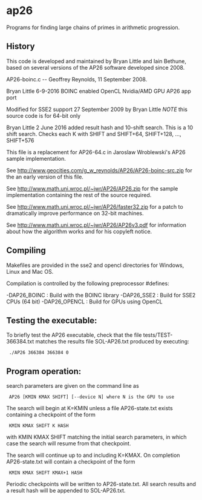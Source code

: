 # ap26

   Programs for finding large chains of primes in arithmetic progression.

   History
   -------

   This code is developed and maintained by Bryan Little and Iain Bethune,
   based on several versions of the AP26 software developed since 2008.

   AP26-boinc.c -- Geoffrey Reynolds, 11 September 2008.

   Bryan Little 6-9-2016
   BOINC enabled OpenCL Nvidia/AMD GPU AP26 app port

   Modified for SSE2 support 27 September 2009 by Bryan Little
   *NOTE* this source code is for 64-bit only

   Bryan Little 2 June 2016 added result hash and 10-shift search.
   This is a 10 shift search.  Checks each K with SHIFT and SHIFT+64, SHIFT+128, ..., SHIFT+576

   This file is a replacement for AP26-64.c in Jaroslaw Wroblewski's AP26
   sample implementation.

   See http://www.geocities.com/g_w_reynolds/AP26/AP26-boinc-src.zip for the
   an early version of this file.

   See http://www.math.uni.wroc.pl/~jwr/AP26/AP26.zip for the sample
   implementation containing the rest of the source required.

   See http://www.math.uni.wroc.pl/~jwr/AP26/faster32.zip for a patch to
   dramatically improve performance on 32-bit machines.

   See http://www.math.uni.wroc.pl/~jwr/AP26/AP26v3.pdf for information
   about how the algorithm works and for his copyleft notice.

   Compiling
   ---------

   Makefiles are provided in the sse2 and opencl directories for Windows, Linux and Mac OS.

   Compilation is controlled by the following preprocessor #defines:

   -DAP26_BOINC  : Build with the BOINC library
   -DAP26_SSE2   : Build for SSE2 CPUs (64 bit)
   -DAP26_OPENCL : Build for GPUs using OpenCL

   Testing the executable:
   -----------------------

   To briefly test the AP26 executable, check that the file tests/TEST-366384.txt
   matches the results file SOL-AP26.txt produced by executing:

     ./AP26 366384 366384 0

   Program operation:
   ------------------

   search parameters are given on the command line as

     AP26 [KMIN KMAX SHIFT] [--device N] where N is the GPU to use

   The search will begin at K=KMIN unless a file AP26-state.txt
   exists containing a checkpoint of the form

     KMIN KMAX SHIFT K HASH

   with KMIN KMAX SHIFT matching the initial search parameters, in which
   case the search will resume from that checkpoint.

   The search will continue up to and including K=KMAX. On completion
   AP26-state.txt will contain a checkpoint of the form

     KMIN KMAX SHIFT KMAX+1 HASH

   Periodic checkpoints will be written to AP26-state.txt.
   All search results and a result hash will be appended to SOL-AP26.txt.
